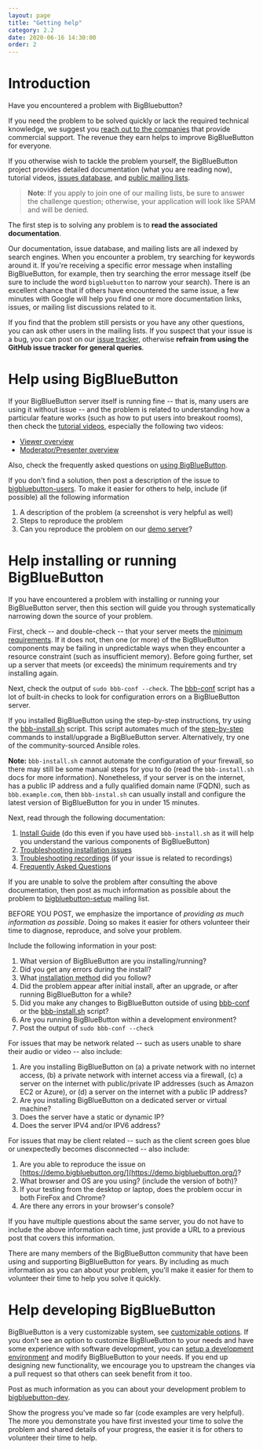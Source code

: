 ```yaml
---
layout: page
title: "Getting help"
category: 2.2
date: 2020-06-16 14:30:00
order: 2
---
```


# Introduction

Have you encountered a problem with BigBluebutton?

If you need the problem to be solved quickly or lack the required technical knowledge, we suggest you [reach out to the companies](https://bigbluebutton.org/commercial-support/) that provide commercial support.  The revenue they earn helps to improve BigBlueButton for everyone.

If you otherwise wish to tackle the problem yourself, the BigBlueButton project provides detailed documentation (what you are reading now), tutorial videos, [issues database](https://github.com/bigbluebutton/bigbluebutton/issues), and [public mailing lists](https://bigbluebutton.org/support/community/).

> **Note**: If you apply to join one of our mailing lists, be sure to answer the challenge question; otherwise, your application will look like SPAM and will be denied.

The first step is to solving any problem is to **read the associated documentation**.

Our documentation, issue database, and mailing lists are all indexed by search engines.  When you encounter a problem, try searching for keywords around it.  If you're receiving a specific error message when installing BigBlueButton, for example, then try searching the error message itself (be sure to include the word `bigbluebutton` to narrow your search).  There is an excellent chance that if others have encountered the same issue, a few minutes with Google will help you find one or more documentation links, issues, or mailing list discussions related to it.

If you find that the problem still persists or you have any other questions, you can ask other users in the mailing lists. If you suspect that your issue is a bug, you can post on our [issue tracker](https://github.com/bigbluebutton/bigbluebutton/issues/), otherwise **refrain from using the GitHub issue tracker for general queries**.

# Help using BigBlueButton

If your BigBlueButton server itself is running fine -- that is, many users are using it without issue -- and the problem is related to understanding how a particular feature works (such as how to put users into breakout rooms), then check the [tutorial videos](https://bigbluebutton.org/videos/), especially the following two videos:

* [Viewer overview](https://www.youtube.com/watch?v=uYYnryIM0Uw)
* [Moderator/Presenter overview](https://www.youtube.com/watch?v=Q2tG2SS4gXA)

Also, check the frequently asked questions on [using BigBlueButton](/support/faq.html#using-bigbluebutton).

If you don't find a solution, then post a description of the issue to [bigbluebutton-users](https://groups.google.com/forum/#!forum/bigbluebutton-users).  To make it easier for others to help, include (if possible) all the following information

1. A description of the problem (a screenshot is very helpful as well)
2. Steps to reproduce the problem
3. Can you reproduce the problem on our [demo server](https://demo.bigbluebutton.org)?

# Help installing or running BigBlueButton

If you have encountered a problem with installing or running your BigBlueButton server, then this section will guide you through systematically narrowing down the source of your problem.

First, check -- and double-check -- that your server meets the [minimum requirements](/2.2/install.html#minimum-server-requirements).  If it does not, then one (or more) of the BigBlueButton components may be failing in unpredictable ways when they encounter a resource constraint (such as insufficient memory).  Before going further, set up a server that meets (or exceeds) the minimum requirements and try installing again.

Next, check the output of `sudo bbb-conf --check`.  The [bbb-conf](/admin/bbb-conf.html) script has a lot of built-in checks to look for configuration errors on a BigBlueButton server.

If you installed BigBlueButton using the step-by-step instructions, try using the [bbb-install.sh](https://github.com/bigbluebutton/bbb-install) script.  This script automates much of the [step-by-step](/2.2/install.html#before-you-install) commands to install/upgrade a BigBlueButton server. Alternatively, try one of the community-sourced Ansible roles.

**Note:** `bbb-install.sh` cannot automate the configuration of your firewall, so there may still be some manual steps for you to do (read the `bbb-install.sh` docs for more information).  Nonetheless, if your server is on the internet, has a public IP address and a fully qualified domain name (FQDN), such as `bbb.example.com`, then `bbb-instal.sh` can usually install and configure the latest version of BigBlueButton for you in under 15 minutes.

Next, read through the following documentation:

1. [Install Guide](/2.2/install.html#before-you-install) (do this even if you have used `bbb-install.sh` as it will help you understand the various components of BigBlueButton)
2. [Troubleshooting installation issues](/2.2/troubleshooting.html)
3. [Troubleshooting recordings](/dev/recording.html#troubleshooting) (if your issue is related to recordings)
4. [Frequently Asked Questions](/support/faq.html)

If you are unable to solve the problem after consulting the above documentation, then post as much information as possible about the problem to [bigbluebutton-setup](https://groups.google.com/forum/#!forum/bigbluebutton-setup) mailing list.

BEFORE YOU POST, we emphasize the importance of *providing as much information as possible*.  Doing so makes it easier for others volunteer their time to diagnose, reproduce, and solve your problem.

Include the following information in your post:

1. What version of BigBlueButton are you installing/running?
2. Did you get any errors during the install?
3. What [installation method](/2.2/install.html#installation-choices) did you follow?
4. Did the problem appear after initial install, after an upgrade, or after running BigBlueButton for a while?
5. Did you make any changes to BigBlueButton outside of using [bbb-conf](/admin/bbb-conf.html) or the [bbb-install.sh](/2.2/install.html#bbb-installsh) script?
6. Are you running BigBlueButton within a development environment?
7. Post the output of `sudo bbb-conf --check`

For issues that may be network related -- such as users unable to share their audio or video -- also include:

1. Are you installing BigBlueButton on (a) a private network with no internet access, (b) a private network with internet access via a firewall, (c) a server on the internet with public/private IP addresses (such as Amazon EC2 or Azure), or (d) a server on the internet with a public IP address?
2. Are you installing BigBlueButton on a dedicated server or virtual machine?
3. Does the server have a static or dynamic IP?
4. Does the server IPV4 and/or IPV6 address?

For issues that may be client related -- such as the client screen goes blue or unexpectedly becomes disconnected -- also include: 

1. Are you able to reproduce the issue on [https://demo.bigbluebutton.org/](https://demo.bigbluebutton.org/)?
2. What browser and OS are you using?  (include the version of both)?
3. If your testing from the desktop or laptop, does the problem occur in both FireFox and Chrome?
4. Are there any errors in your browser's console?

If you have multiple questions about the same server, you do not have to include the above information each time, just provide a URL to a previous post that covers this information.

There are many members of the BigBlueButton community that have been using and supporting BigBlueButton for years.  By including as much information as you can about your problem, you'll make it easier for them to volunteer their time to help you solve it quickly.

# Help developing BigBlueButton

BigBlueButton is a very customizable system, see [customizable options](/2.2/customize).  If you don't see an option to customize BigBlueButton to your needs and have some experience with software development, you can [setup a development environment](/2.2/dev.html) and modify BigBlueButton to your needs. If you end up designing new functionality, we encourage you to upstream the changes via a pull request so that others can seek benefit from it too.

Post as much information as you can about your development problem to [bigbluebutton-dev](https://groups.google.com/forum/#!forum/bigbluebutton-dev).

Show the progress you've made so far (code examples are very helpful).  The more you demonstrate you have first invested your time to solve the problem and shared details of your progress, the easier it is for others to volunteer their time to help.

